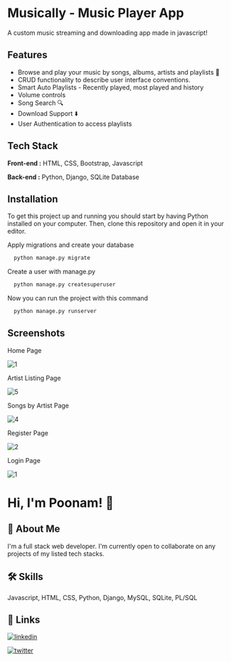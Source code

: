 # Musically - Music Player App

A custom music streaming and downloading app made in javascript!

## Features

- Browse and play your music by songs, albums, artists and playlists 🎵
- CRUD functionality to describe user interface conventions.
- Smart Auto Playlists - Recently played, most played and history
- Volume controls
- Song Search 🔍
- Download Support ⬇️
- User Authentication to access playlists

## Tech Stack

**Front-end :**  HTML, CSS, Bootstrap, Javascript

**Back-end :** Python, Django, SQLite Database

## Installation

To get this project up and running you should start by having Python installed on your computer. Then, clone this repository and open it in your editor. 

Apply migrations and create your database
```bash
  python manage.py migrate
```
Create a user with manage.py
```bash
  python manage.py createsuperuser
```
Now you can run the project with this command
```bash
  python manage.py runserver
```
## Screenshots

Home Page

![1](https://user-images.githubusercontent.com/106222157/231010163-da53e23d-9d99-414d-8f22-a1b84c6dd8b0.png)

Artist Listing Page

![5](https://user-images.githubusercontent.com/106222157/231250813-b07c5d63-406f-4483-9a95-bcb6dd5f3802.png)

Songs by Artist Page

![4](https://user-images.githubusercontent.com/106222157/231249176-e0bca74b-827d-4def-95bb-82918b432ebd.png)

Register Page

![2](https://user-images.githubusercontent.com/106222157/230985312-8d17a7b9-c804-4ed9-8eef-87202cdc339a.png)

Login Page

![1](https://user-images.githubusercontent.com/106222157/230985111-53e81d7d-cdaa-4f3b-8ec1-4998aa8933d0.png)

# Hi, I'm Poonam! 👋

## 🚀 About Me
I'm a full stack web developer. I'm currently open to collaborate on any projects of my listed tech stacks.


## 🛠 Skills
Javascript, HTML, CSS, Python, Django, MySQL, SQLite, PL/SQL


## 🔗 Links
[![linkedin](https://img.shields.io/badge/linkedin-0A66C2?style=for-the-badge&logo=linkedin&logoColor=white)](https://www.linkedin.com/in/poonamkashide)

[![twitter](https://img.shields.io/badge/twitter-1DA1F2?style=for-the-badge&logo=twitter&logoColor=white)](https://twitter.com/poonamkashide)


